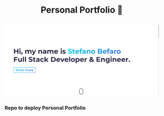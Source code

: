 <h1 align="center"> Personal Portfolio 🚀 </h1>


<h2 align="center">
  <img src="assets/portfolio.png" alt="portfolio" />
</h2>


### Repo to deploy Personal Portfolio
